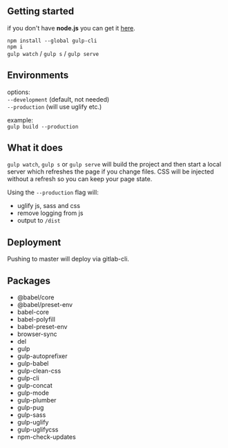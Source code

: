 
## Getting started

if you don't have **node.js** you can get it [here](https://nodejs.org).

`npm install --global gulp-cli`<br />
`npm i`<br />
`gulp watch` / `gulp s` / `gulp serve`

## Environments

options: <br />
`--development` (default, not needed) <br />
`--production` (will use uglify etc.) <br />  

example: <br />
`gulp build --production`

## What it does

`gulp watch`, `gulp s` or `gulp serve` will build the project and then start a local server which refreshes the page if you change files. CSS will be injected without a refresh so you can keep your page state.

Using the `--production` flag will:
- uglify js, sass and css
- remove logging from js
- output to `/dist`

## Deployment

Pushing to master will deploy via gitlab-cli.

## Packages

- @babel/core
- @babel/preset-env
- babel-core
- babel-polyfill
- babel-preset-env
- browser-sync
- del
- gulp
- gulp-autoprefixer
- gulp-babel
- gulp-clean-css
- gulp-cli
- gulp-concat
- gulp-mode
- gulp-plumber
- gulp-pug
- gulp-sass
- gulp-uglify
- gulp-uglifycss
- npm-check-updates